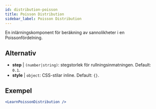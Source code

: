 ```yaml
---
id: distribution-poisson
title: Poisson Distribution
sidebar_label: Poisson Distribution
---
```


En inlärningskomponent för beräkning av sannolikheter i en Poissonfördelning.

## Alternativ

* __step__ | `(number|string)`: stegstorlek för rullningsinmatningen. Default: `0.1`.
* __style__ | `object`: CSS-stilar inline. Default: `{}`.


## Exempel

```jsx live
<LearnPoissonDistribution />
```

